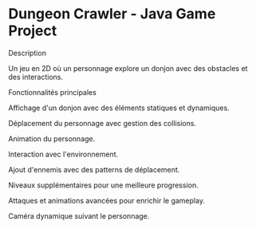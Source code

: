 # Dungeon Crawler - Java Game Project

Description

Un jeu en 2D où un personnage explore un donjon avec des obstacles et des interactions.

Fonctionnalités principales

Affichage d'un donjon avec des éléments statiques et dynamiques.

Déplacement du personnage avec gestion des collisions.

Animation du personnage.

Interaction avec l'environnement.

Ajout d'ennemis avec des patterns de déplacement.

Niveaux supplémentaires pour une meilleure progression.

Attaques et animations avancées pour enrichir le gameplay.

Caméra dynamique suivant le personnage.
